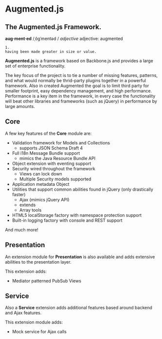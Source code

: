 # Augmented.js
## The Augmented.js Framework.

**aug·ment·ed**
/ˌôɡˈmentəd /
*adjective*
adjective: augmented

    1.
    having been made greater in size or value.


**Augmented.js** is a framework based on Backbone.js and provides a large set of enterprise functionality.

The key focus of the project is to tie a number of missing features, patterns, and what would normally be thrid-party plugins together in a powerful framework.  Also in created Augmented the goal is to limit third party for smaller footprint, easy dependency management, and high performance.  Performance is a key item in the framework, in every case the functionality will beat other libraries and frameworks (such as jQuery) in performance by large amounts.

## Core

A few key features of the **Core** module are:
* Validation framework for Models and Collections
  - supports JSON Schema Draft 4
* Full i18n Message Bundle support
  - mimics the Java Resource Bundle API
* Object extension with eventing support
* Security wired throughout the framework
  - Views can lock down
  - Multiple Security models supported
* Application metadata Object
* Utilities that support common abilities found in jQuery (only drastically faster)
  - Ajax (mimics jQuery API)
  - extends
  - Array tools
* HTML5 localStorage factory with namespace protection support
* Built-in logging factory with console and REST support

And much more!

## Presentation

An extension module for **Presentation** is also available and adds extensive abilities to the presentation layer.

This extension adds:
* Mediator patterned PubSub Views

## Service

Also a **Service** extension adds additional features based around backend and Ajax features.

This extension module adds:
* Mock service for Ajax calls
